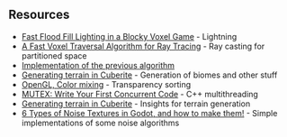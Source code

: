 ## Resources

* [Fast Flood Fill Lighting in a Blocky Voxel Game](https://www.seedofandromeda.com/blogs/29-fast-flood-fill-lighting-in-a-blocky-voxel-game-pt-1) - Lightning
* [A Fast Voxel Traversal Algorithm for
   Ray Tracing](http://www.cse.yorku.ca/~amana/research/grid.pdf) - Ray casting for partitioned space
* [Implementation of the previous algorithm](https://gamedev.stackexchange.com/questions/47362/cast-ray-to-select-block-in-voxel-game) 
* [Generating terrain in Cuberite](http://mc-server.xoft.cz/docs/Generator.html) - Generation of biomes and other stuff
* [OpenGL, Color mixing](https://habr.com/ru/post/343096/) - Transparency sorting
* [MUTEX: Write Your First Concurrent Code](https://medium.com/swlh/c-mutex-write-your-first-concurrent-code-69ac8b332288) - C++ multithreading
* [Generating terrain in Cuberite](http://mc-server.xoft.cz/docs/Generator.html) - Insights for terrain generation
* [6 Types of Noise Textures in Godot, and how to make them!](https://www.youtube.com/watch?v=ybbJz6C9YYA) - Simple implementations of some noise algorithms 
